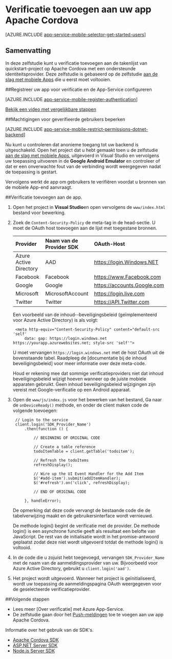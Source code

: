 <properties
    pageTitle="Verificatie op Apache Cordova met mobiele Apps toevoegen | Azure App-Service"
    description="Informatie over het gebruik van mobiele Apps in Azure App-Service voor het verifiëren van gebruikers van uw app Apache Cordova via een groot aantal identiteitsaanbieders van, met inbegrip van Google, Facebook, Twitter en Microsoft."
    services="app-service\mobile"
    documentationCenter="javascript"
    authors="adrianhall"
    manager="erikre"
    editor=""/>

<tags
    ms.service="app-service-mobile"
    ms.workload="na"
    ms.tgt_pltfrm="mobile-html"
    ms.devlang="javascript"
    ms.topic="article"
    ms.date="10/01/2016"
    ms.author="adrianha"/>

# <a name="add-authentication-to-your-apache-cordova-app"></a>Verificatie toevoegen aan uw app Apache Cordova

[AZURE.INCLUDE [app-service-mobile-selector-get-started-users](../../includes/app-service-mobile-selector-get-started-users.md)]
    
## <a name="summary"></a>Samenvatting

In deze zelfstudie kunt u verificatie toevoegen aan de takenlijst van quickstart-project op Apache Cordova met een ondersteunde identiteitsprovider. Deze zelfstudie is gebaseerd op de zelfstudie [aan de slag met mobiele Apps] die u eerst moet voltooien.

##<a name="register"></a>Registreer uw app voor verificatie en de App-Service configureren

[AZURE.INCLUDE [app-service-mobile-register-authentication](../../includes/app-service-mobile-register-authentication.md)]

[Bekijk een video met vergelijkbare stappen](https://channel9.msdn.com/series/Azure-connected-services-with-Cordova/Azure-connected-services-task-8-Azure-authentication)

##<a name="permissions"></a>Machtigingen voor geverifieerde gebruikers beperken

[AZURE.INCLUDE [app-service-mobile-restrict-permissions-dotnet-backend](../../includes/app-service-mobile-restrict-permissions-dotnet-backend.md)]

Nu kunt u controleren dat anonieme toegang tot uw backend is uitgeschakeld. Open het project dat u hebt gemaakt toen u de zelfstudie [aan de slag met mobiele Apps], uitgevoerd in Visual Studio en vervolgens uw toepassing uitvoeren in de **Google Android Emulator** en controleer of dat er een onverwachte fout van de verbinding wordt weergegeven nadat de toepassing is gestart.

Vervolgens werkt de app om gebruikers te verifiëren voordat u bronnen van de mobiele App-end aanvraagt.

##<a name="add-authentication"></a>Verificatie toevoegen aan de app.

1. Open het project in **Visual Studio**en open vervolgens de `www/index.html` bestand voor bewerking.

2. Zoek de `Content-Security-Policy` de meta-tag in de head-sectie.  U moet de OAuth host toevoegen aan de lijst met toegestane bronnen.

  	| Provider               | Naam van de Provider SDK | OAuth-Host                  |
  	| :--------------------- | :---------------- | :-------------------------- |
  	| Azure Active Directory | AAD               | https://login.Windows.NET   |
  	| Facebook               | Facebook          | https://www.Facebook.com    |
  	| Google                 | Google            | https://accounts.Google.com |
  	| Microsoft              | MicrosoftAccount  | https://login.live.com      |
  	| Twitter                | Twitter           | https://API.Twitter.com     |

    Een voorbeeld van de inhoud--beveiligingsbeleid (geïmplementeerd voor Azure Active Directory) is als volgt:

        <meta http-equiv="Content-Security-Policy" content="default-src 'self'
            data: gap: https://login.windows.net https://yourapp.azurewebsites.net; style-src 'self'">

    U moet vervangen `https://login.windows.net` met de host OAuth uit de bovenstaande tabel.  Raadpleeg de [documentatie bij de inhoud beveiligingsbeleid] voor meer informatie over deze meta-code.

    Houd er rekening mee dat sommige verificatieproviders niet dat inhoud beveiligingsbeleid wijzigt hoeven wanneer op de juiste mobiele apparaten gebruikt.  Geen inhoud beveiligingsbeleid wijzigingen zijn vereist met Google-verificatie op een Android apparaat.

3. Open de `www/js/index.js` voor het bewerken van het bestand, Ga naar de `onDeviceReady()` methode, en onder de client maken code de volgende toevoegen:

        // Login to the service
        client.login('SDK_Provider_Name')
            .then(function () {

                // BEGINNING OF ORIGINAL CODE

                // Create a table reference
                todoItemTable = client.getTable('todoitem');

                // Refresh the todoItems
                refreshDisplay();

                // Wire up the UI Event Handler for the Add Item
                $('#add-item').submit(addItemHandler);
                $('#refresh').on('click', refreshDisplay);

                // END OF ORIGINAL CODE

            }, handleError);

    De opmerking dat deze code vervangt de bestaande code die de tabelverwijzing maakt en de gebruikersinterface wordt vernieuwd.

    De methode login() begint de verificatie met de provider. De methode login() is een asynchrone functie geeft als resultaat een belofte van JavaScript.  De rest van de initialisatie wordt in het promise-antwoord geplaatst zodat deze niet wordt uitgevoerd totdat de methode login() is voltooid.

4. In de code die u zojuist hebt toegevoegd, vervangen `SDK_Provider_Name` met de naam van de aanmeldingsprovider van uw. Bijvoorbeeld voor Azure Active Directory, gebruikt u `client.login('aad')`.

4. Het project wordt uitgevoerd.  Wanneer het project is geïnitialiseerd, wordt uw toepassing de aanmeldingspagina OAuth weergegeven voor de geselecteerde verificatieprovider.

##<a name="next-steps"></a>Volgende stappen

* Lees meer [Over verificatie] met Azure App-Service.
* De zelfstudie gaan door het [Push-meldingen] toe te voegen aan uw app Apache Cordova.

Informatie over het gebruik van de SDK's.

* [Apache Cordova SDK]
* [ASP.NET Server SDK]
* [Node.js Server SDK]

<!-- URLs. -->
[Aan de slag met mobiele Apps]: app-service-mobile-cordova-get-started.md
[Inhoud beveiligingsbeleid documentatie]: https://cordova.apache.org/docs/en/latest/guide/appdev/whitelist/index.html
[Push-meldingen]: app-service-mobile-cordova-get-started-push.md
[Info over verificatie]: app-service-mobile-auth.md
[Apache Cordova SDK]: app-service-mobile-cordova-how-to-use-client-library.md 
[ASP.NET Server SDK]: app-service-mobile-dotnet-backend-how-to-use-server-sdk.md
[Node.js Server SDK]: app-service-mobile-node-backend-how-to-use-server-sdk.md

